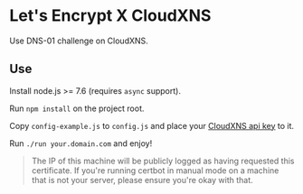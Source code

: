 # Let's Encrypt X CloudXNS
Use DNS-01 challenge on CloudXNS.

## Use
Install node.js >= 7.6 (requires `async` support).

Run `npm install` on the project root.

Copy `config-example.js` to `config.js` and place your [CloudXNS api key](https://www.cloudxns.net/AccountManage/apimanage.html) to it.

Run `./run your.domain.com` and enjoy!

> The IP of this machine will be publicly logged as having requested this certificate. If you're running certbot in manual mode on a machine that is not your server, please ensure you're okay with that.
